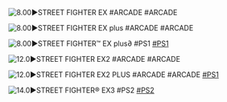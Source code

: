 <!--

<details>
<summary>layout: page
title: "STREET FIGHTER EX"
permalink: https://jeuxsf.github.io/JSF/capcom/streetfighter/ex

</details>
  
#### hidden field with metadata

-->

![8.00►STREET FIGHTER EX #ARCADE](https://vignette.wikia.nocookie.net/capcomdatabase/images/e/e3/SFEX_OST.png/revision/latest?cb=20151001061737)
#ARCADE

![8.00►STREET FIGHTER EX plus #ARCADE](https://i.ytimg.com/vi/dq_FXU7E4Uk/maxresdefault.jpg)
#ARCADE

![8.00►STREET FIGHTER™ EX plus∂ #PS1](https://www.mobygames.com/images/covers/l/6752-street-fighter-ex-plus-playstation-front-cover.jpg)
[#PS1]()

![12.0►STREET FIGHTER EX2 #ARCADE](https://r.mprd.se/MAME/flyers/sfex2.png)
#ARCADE

![12.0►STREET FIGHTER EX2 PLUS #ARCADE](https://flyers.arcade-museum.com/flyers_video/capcom/10011601.jpg)
#ARCADE [#PS1]()

![14.0►STREET FIGHTER® EX3 #PS2](https://www.mobygames.com/images/covers/l/17454-street-fighter-ex3-playstation-2-front-cover.jpg)
[#PS2]()
